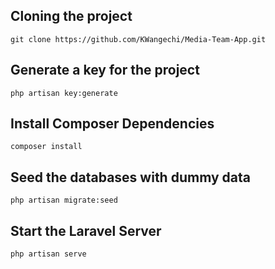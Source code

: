 ## Cloning the project
``` git clone https://github.com/KWangechi/Media-Team-App.git ```

## Generate a key for the project
``` php artisan key:generate ```

## Install Composer Dependencies
``` composer install ```

## Seed the databases with dummy data
``` php artisan migrate:seed ```

## Start the Laravel Server
``` php artisan serve ```
